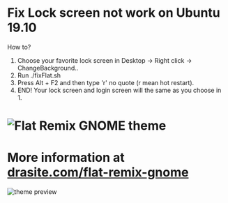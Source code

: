 # Fix Lock screen not work on Ubuntu 19.10  
How to?
1. Choose your favorite lock screen in Desktop -> Right click -> ChangeBackground..
2. Run ./fixFlat.sh
3. Press Alt + F2 and then type 'r' no quote (r mean hot restart).
4. END! Your lock screen and login screen will the same as you choose in 1.

![Flat Remix GNOME theme](https://github.com/daniruiz/flat-remix-gnome/raw/master/assets/logo.png)
===============================

# More information at [drasite.com/flat-remix-gnome](https://drasite.com/flat-remix-gnome)

![theme preview](https://github.com/daniruiz/flat-remix-gnome/raw/master/assets/preview.png)
